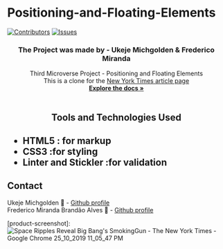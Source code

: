 # Positioning-and-Floating-Elements

[![Contributors][contributors-shield]][contributors-url]
[![Issues][issues-shield]][issues-url]
<br />
<p align="center">
 <h3 align="center">The Project was made by - Ukeje Michgolden & Frederico Miranda</h3>
 <p align="center">
   Third Microverse Project - Positioning and Floating Elements</br>
                          This is a clone for the <a href="https://www.nytimes.com/2014/03/18/science/space/detection-of-waves-in-space-buttresses-landmark-theory-of-big-bang.html?_r=0">New York Times article page</a>
   <br />
   <a href="https://github.com/mikenath223/Positioning-and-Floating-Elements/tree/features"><strong>Explore the docs »</strong></a>
   <br />
   <br />
 </p>
</p>
<h2 align="center">Tools and Technologies Used<h2>
 <ul>
  <li>HTML5 : for markup</li>
  <li>CSS3 :for styling</li>
  <li>Linter and Stickler :for validation</li>
 </ul>
<!-- TABLE OF CONTENTS -->

## Contact
Ukeje Michgolden :man: - [Github profile](https://github.com/mikenath223)
<br>
Frederico Miranda Brandão Alves :man: - [Github profile](https://github.com/frederico-miranda)
<!-- ACKNOWLEDGEMENTS -->

<!-- MARKDOWN LINKS & IMAGES -->
<!-- https://www.markdownguide.org/basic-syntax/#reference-style-links -->
[contributors-shield]: https://img.shields.io/github/contributors/othneildrew/Best-README-Template.svg?style=flat-square
[contributors-url]: https://github.com/mikenath223/Positioning-and-Floating-Elements/graphs/contributors
[issues-shield]: https://img.shields.io/github/issues/othneildrew/Best-README-Template.svg?style=flat-square
[issues-url]: https://github.com/mikenath223/Positioning-and-Floating-Elements/issues
[product-screenshot]: ![Space Ripples Reveal Big Bang's SmokingGun - The New York Times - Google Chrome 25_10_2019 11_05_47 PM](https://user-images.githubusercontent.com/33323077/67607358-288f5c00-f77c-11e9-9305-bcda35c320c3.png)

